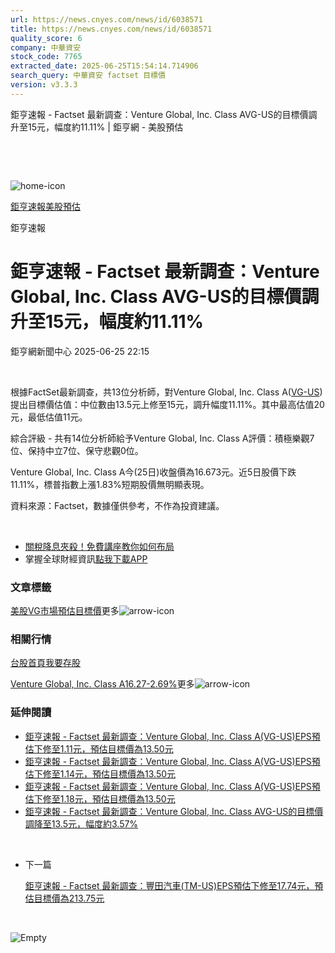 ```yaml
---
url: https://news.cnyes.com/news/id/6038571
title: https://news.cnyes.com/news/id/6038571
quality_score: 6
company: 中華資安
stock_code: 7765
extracted_date: 2025-06-25T15:54:14.714906
search_query: 中華資安 factset 目標價
version: v3.3.3
---
```


鉅亨速報 - Factset 最新調查：Venture Global, Inc. Class AVG-US的目標價調升至15元，幅度約11.11% | 鉅亨網 - 美股預估

‌

‌

![home-icon](/assets/icons/breadCrumb/symbol-icon-home.svg)

[鉅亨速報](/news/cat/anue_live)[美股預估](/news/cat/us_forecast)

鉅亨速報

# 鉅亨速報 - Factset 最新調查：Venture Global, Inc. Class AVG-US的目標價調升至15元，幅度約11.11%

鉅亨網新聞中心 2025-06-25 22:15

‌

根據FactSet最新調查，共13位分析師，對Venture Global, Inc. Class A([VG-US](https://invest.cnyes.com/usstock/detail/VG))提出目標價估值：中位數由13.5元上修至15元，調升幅度11.11%。其中最高估值20元，最低估值11元。

綜合評級 - 共有14位分析師給予Venture Global, Inc. Class A評價：積極樂觀7位、保持中立7位、保守悲觀0位。

Venture Global, Inc. Class A今(25日)收盤價為16.673元。近5日股價下跌11.11%，標普指數上漲1.83%短期股價無明顯表現。

資料來源：Factset，數據僅供參考，不作為投資建議。

‌

* [關稅降息夾殺！免費講座教你如何布局](https://events.cnyes.com/rsc2025H2-35584?utm_source=anue&utm_medium=usstocks_end)
* 掌握全球財經資訊[點我下載APP](http://www.cnyes.com/app/?utm_source=mweb&utm_medium=HamMenuBanner&utm_campaign=fixed&utm_content=entr)

### 文章標籤

[美股](https://news.cnyes.com/tag/美股 "美股")[VG](https://news.cnyes.com/tag/VG "VG")[市場預估](https://news.cnyes.com/tag/市場預估 "市場預估")[目標價](https://news.cnyes.com/tag/目標價 "目標價")更多![arrow-icon](/assets/icons/arrows/arrow-down.svg)

### 相關行情

[台股首頁](https://www.cnyes.com/twstock)[我要存股](https://supr.link/8OHaU)

[Venture Global, Inc. Class A16.27-2.69%](https://invest.cnyes.com/usstock/detail/VG)更多![arrow-icon](/assets/icons/arrows/arrow-down.svg)

### 延伸閱讀

* [鉅亨速報 - Factset 最新調查：Venture Global, Inc. Class A(VG-US)EPS預估下修至1.11元，預估目標價為13.50元](/news/id/5994388)
* [鉅亨速報 - Factset 最新調查：Venture Global, Inc. Class A(VG-US)EPS預估下修至1.14元，預估目標價為13.50元](/news/id/5979983)
* [鉅亨速報 - Factset 最新調查：Venture Global, Inc. Class A(VG-US)EPS預估下修至1.18元，預估目標價為13.50元](/news/id/5961474)
* [鉅亨速報 - Factset 最新調查：Venture Global, Inc. Class AVG-US的目標價調降至13.5元，幅度約3.57%](/news/id/5955108)

‌

* 下一篇

  [鉅亨速報 - Factset 最新調查：豐田汽車(TM-US)EPS預估下修至17.74元，預估目標價為213.75元](/news/id/6038479)

‌

![Empty](/assets/icons/skeleton/empty-image.svg)

‌